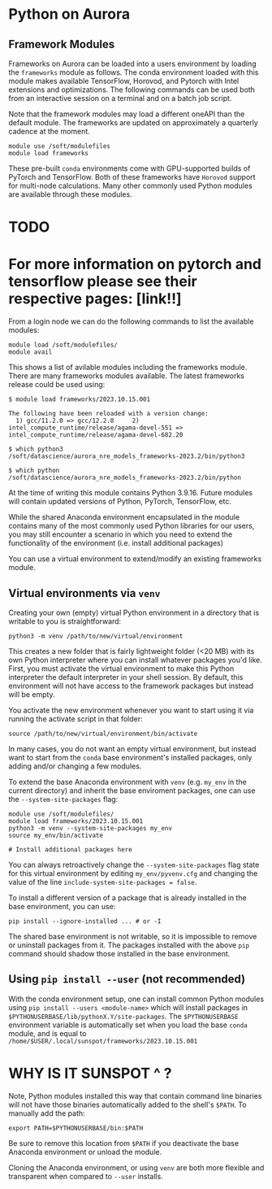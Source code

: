 # Python on Aurora

## Framework Modules

Frameworks on Aurora can be loaded into a users environment by loading the `frameworks` module as follows. The conda environment loaded with this module makes available TensorFlow, Horovod, and Pytorch with Intel extensions and optimizations. The following commands can be used both from an interactive session on a terminal and on a batch job script.

Note that the framework modules may load a different oneAPI than the default module.  The frameworks are updated on approximately a quarterly cadence at the moment.

```
module use /soft/modulefiles
module load frameworks
```
These pre-built `conda` environments come with GPU-supported builds of PyTorch
and TensorFlow. Both of these frameworks have
`Horovod` support for multi-node calculations. Many other commonly used Python
modules are available through these modules.

# TODO
# For more information on pytorch and tensorflow please see their respective pages: [link!!]

From a login node we can do the following commands to list the available 
modules:

```
module load /soft/modulefiles/
module avail
```
This shows a list of avilable modules including the frameworks module. There 
are many frameworks modules available. The latest 
frameworks release could be used using:

```
$ module load frameworks/2023.10.15.001

The following have been reloaded with a version change:
  1) gcc/11.2.0 => gcc/12.2.0     2) intel_compute_runtime/release/agama-devel-551 => intel_compute_runtime/release/agama-devel-682.20

$ which python3
/soft/datascience/aurora_nre_models_frameworks-2023.2/bin/python3

$ which python
/soft/datascience/aurora_nre_models_frameworks-2023.2/bin/python
```
At the time of writing this module contains Python 3.9.16. Future modules will
contain updated versions of Python, PyTorch, TensorFlow, etc.

While the shared Anaconda environment encapsulated in the module contains many 
of the most commonly used Python libraries for our users, you may still 
encounter a scenario in which you need to extend the functionality of the 
environment (i.e. install additional packages)

You can use a virtual environment to extend/modify an existing frameworks 
module. 

## Virtual environments via `venv`

Creating your own (empty) virtual Python environment in a directory that is 
writable to you is straightforward:

```
python3 -m venv /path/to/new/virtual/environment
```

This creates a new folder that is fairly lightweight folder (<20 MB) with its 
own Python interpreter where you can install whatever packages you'd like. 
First, you must activate the virtual environment to make this Python 
interpreter the default interpreter in your shell session.  By default, this environment
will not have access to the framework packages but instead will be empty.

You activate the new environment whenever you want to start using it via 
running the activate script in that folder:

```
source /path/to/new/virtual/environment/bin/activate
```

In many cases, you do not want an empty virtual environment, but instead want 
to start from the `conda` base environment's installed packages, only adding 
and/or changing a few modules.

To extend the base Anaconda environment with `venv` (e.g. `my_env` in the current 
directory) and inherit the base enviroment packages, one can use the 
`--system-site-packages` flag:

```
module use /soft/modulefiles/
module load frameworks/2023.10.15.001
python3 -m venv --system-site-packages my_env
source my_env/bin/activate

# Install additional packages here
```
You can always retroactively change the `--system-site-packages` flag state for 
this virtual environment by editing `my_env/pyvenv.cfg` and changing the value 
of the line `include-system-site-packages = false`.

To install a different version of a package that is already installed in the 
base environment, you can use:

```
pip install --ignore-installed ... # or -I
```
The shared base environment is not writable, so it is impossible to remove or 
uninstall packages from it. The packages installed with the above `pip` command 
should shadow those installed in the base environment.

## Using `pip install --user` (not recommended)

With the conda environment setup, one can install common Python modules using 
`pip install --users <module-name>` which will install packages in 
`$PYTHONUSERBASE/lib/pythonX.Y/site-packages`. The `$PYTHONUSERBASE` 
environment variable is automatically set when you load the base `conda` 
module, and is equal to `/home/$USER/.local/sunspot/frameworks/2023.10.15.001`

# WHY IS IT SUNSPOT ^ ?

Note, Python modules installed this way that contain command line binaries will 
not have those binaries automatically added to the shell's `$PATH`. To manually 
add the path:

```
export PATH=$PYTHONUSERBASE/bin:$PATH
```
Be sure to remove this location from `$PATH` if you deactivate the base 
Anaconda environment or unload the module.

Cloning the Anaconda environment, or using `venv` are both more flexible and 
transparent when compared to `--user` installs.



